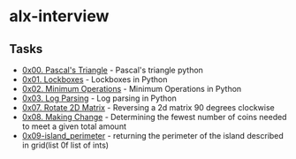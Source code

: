 # alx-interview

## Tasks
- [0x00. Pascal's Triangle](https://github.com/Nyaguthii-C/alx-interview/tree/main/0x00-pascal_triangle) - Pascal's triangle python
- [0x01. Lockboxes](https://github.com/Nyaguthii-C/alx-interview/tree/main/0x01-lockboxes) - Lockboxes in Python
- [0x02. Minimum Operations](https://github.com/Nyaguthii-C/alx-interview/tree/main/0x02-minimum_operations) - Minimum Operations in Python
- [0x03. Log Parsing](https://github.com/Nyaguthii-C/alx-interview/tree/main/0x03-log_parsing) - Log parsing in Python
- [0x07. Rotate 2D Matrix](https://github.com/Nyaguthii-C/alx-interview/tree/main/0x07-rotate_2d_matrix) - Reversing a 2d matrix 90 degrees clockwise 
- [0x08. Making Change](https://github.com/Nyaguthii-C/alx-interview/tree/main/0x08-making_change) - Determining the fewest number of coins needed to meet a given total amount
- [0x09-island_perimeter](https://github.com/Nyaguthii-C/alx-interview/tree/main/0x09-island_perimeter) - returning the perimeter of the island described in grid(list 0f list of ints)
